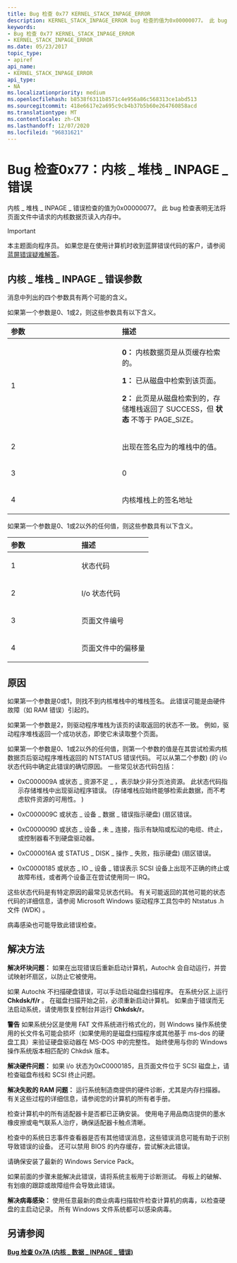 ```yaml
---
title: Bug 检查 0x77 KERNEL_STACK_INPAGE_ERROR
description: KERNEL_STACK_INPAGE_ERROR bug 检查的值为0x00000077。 此 bug 检查表明无法将页面文件中请求的内核数据页读入内存中。
keywords:
- Bug 检查 0x77 KERNEL_STACK_INPAGE_ERROR
- KERNEL_STACK_INPAGE_ERROR
ms.date: 05/23/2017
topic_type:
- apiref
api_name:
- KERNEL_STACK_INPAGE_ERROR
api_type:
- NA
ms.localizationpriority: medium
ms.openlocfilehash: b8538f6311b8571c4e956a86c568313ce1abd513
ms.sourcegitcommit: 418e6617e2a695c9cb4b37b5b60e264760858acd
ms.translationtype: MT
ms.contentlocale: zh-CN
ms.lasthandoff: 12/07/2020
ms.locfileid: "96831621"
---
```

# <a name="bug-check-0x77-kernel_stack_inpage_error"></a>Bug 检查0x77：内核 \_ 堆栈 \_ INPAGE \_ 错误


内核 \_ 堆栈 \_ INPAGE \_ 错误检查的值为0x00000077。 此 bug 检查表明无法将页面文件中请求的内核数据页读入内存中。

> [!IMPORTANT]
> 本主题面向程序员。 如果您是在使用计算机时收到蓝屏错误代码的客户，请参阅[蓝屏错误疑难解答](https://www.windows.com/stopcode)。


## <a name="kernel_stack_inpage_error-parameters"></a>内核 \_ 堆栈 \_ INPAGE \_ 错误参数


消息中列出的四个参数具有两个可能的含义。

如果第一个参数是0、1或2，则这些参数具有以下含义。

<table>
<colgroup>
<col width="50%" />
<col width="50%" />
</colgroup>
<thead>
<tr class="header">
<th align="left">参数</th>
<th align="left">描述</th>
</tr>
</thead>
<tbody>
<tr class="odd">
<td align="left"><p>1</p></td>
<td align="left"><p><strong>0：</strong> 内核数据页是从页缓存检索的。</p>
<p><strong>1：</strong> 已从磁盘中检索到该页面。</p>
<p><strong>2：</strong> 此页是从磁盘检索到的，存储堆栈返回了 SUCCESS，但 <strong>状态</strong> 不等于 PAGE_SIZE。</p></td>
</tr>
<tr class="even">
<td align="left"><p>2</p></td>
<td align="left"><p>出现在签名应为的堆栈中的值。</p></td>
</tr>
<tr class="odd">
<td align="left"><p>3</p></td>
<td align="left"><p>0</p></td>
</tr>
<tr class="even">
<td align="left"><p>4</p></td>
<td align="left"><p>内核堆栈上的签名地址</p></td>
</tr>
</tbody>
</table>

 

如果第一个参数是0、1或2以外的任何值，则这些参数具有以下含义。

<table>
<colgroup>
<col width="50%" />
<col width="50%" />
</colgroup>
<thead>
<tr class="header">
<th align="left">参数</th>
<th align="left">描述</th>
</tr>
</thead>
<tbody>
<tr class="odd">
<td align="left"><p>1</p></td>
<td align="left"><p>状态代码</p></td>
</tr>
<tr class="even">
<td align="left"><p>2</p></td>
<td align="left"><p>I/o 状态代码</p></td>
</tr>
<tr class="odd">
<td align="left"><p>3</p></td>
<td align="left"><p>页面文件编号</p></td>
</tr>
<tr class="even">
<td align="left"><p>4</p></td>
<td align="left"><p>页面文件中的偏移量</p></td>
</tr>
</tbody>
</table>

 

<a name="cause"></a>原因
-----

如果第一个参数是0或1，则找不到内核堆栈中的堆栈签名。 此错误可能是由硬件故障（如 RAM 错误）引起的。

如果第一个参数是2，则驱动程序堆栈为该页的读取返回的状态不一致。 例如，驱动程序堆栈返回一个成功状态，即使它未读取整个页面。

如果第一个参数是0、1或2以外的任何值，则第一个参数的值是在其尝试检索内核数据页后驱动程序堆栈返回的 NTSTATUS 错误代码。 可以从第二个参数)  (的 i/o 状态代码中确定此错误的确切原因。 一些常见状态代码包括：

-   0xC000009A 或状态 \_ 资源不足 \_ ，表示缺少非分页池资源。 此状态代码指示存储堆栈中出现驱动程序错误。  (存储堆栈应始终能够检索此数据，而不考虑软件资源的可用性。 ) 

-   0xC000009C 或状态 \_ 设备 \_ 数据 \_ 错误指示硬盘)  (扇区错误。

-   0xC000009D 或状态 \_ 设备 \_ 未 \_ 连接，指示有缺陷或松动的电缆、终止，或控制器看不到硬盘驱动器。

-   0xC000016A 或 STATUS \_ DISK \_ 操作 \_ 失败，指示硬盘)  (扇区错误。

-   0xC0000185 或状态 \_ IO \_ 设备 \_ 错误表示 SCSI 设备上出现不正确的终止或故障布线，或者两个设备正在尝试使用同一 IRQ。

这些状态代码是有特定原因的最常见状态代码。 有关可能返回的其他可能的状态代码的详细信息，请参阅 Microsoft Windows 驱动程序工具包中的 Ntstatus .h 文件 (WDK) 。

病毒感染也可能导致此错误检查。

<a name="resolution"></a>解决方法
----------

**解决坏块问题：** 如果在出现错误后重新启动计算机，Autochk 会自动运行，并尝试映射坏扇区，以防止它被使用。

如果 Autochk 不扫描硬盘错误，可以手动启动磁盘扫描程序。 在系统分区上运行 **Chkdsk/f/r** 。 在磁盘扫描开始之前，必须重新启动计算机。 如果由于错误而无法启动系统，请使用恢复控制台并运行 **Chkdsk/r**。

**警告**   如果系统分区是使用 FAT 文件系统进行格式化的，则 Windows 操作系统使用的长文件名可能会损坏（如果使用的是磁盘扫描程序或其他基于 ms-dos 的硬盘工具）来验证硬盘驱动器在 MS-DOS 中的完整性。 始终使用与你的 Windows 操作系统版本相匹配的 Chkdsk 版本。

 

**解决硬件问题：** 如果 i/o 状态为0xC0000185，且页面文件位于 SCSI 磁盘上，请检查磁盘布线和 SCSI 终止问题。

**解决失败的 RAM 问题：** 运行系统制造商提供的硬件诊断，尤其是内存扫描器。 有关这些过程的详细信息，请参阅您的计算机的所有者手册。

检查计算机中的所有适配器卡是否都已正确安装。 使用电子用品商店提供的墨水橡皮擦或电气联系人治疗，确保适配器卡触点清晰。

检查中的系统日志事件查看器是否有其他错误消息，这些错误消息可能有助于识别导致错误的设备。 还可以禁用 BIOS 的内存缓存，尝试解决此错误。

请确保安装了最新的 Windows Service Pack。

如果前面的步骤未能解决此错误，请将系统主板用于诊断测试。 母板上的破解、有划痕的跟踪或故障组件会导致此错误。

**解决病毒感染：** 使用任意最新的商业病毒扫描软件检查计算机的病毒，以检查硬盘的主启动记录。 所有 Windows 文件系统都可以感染病毒。

## <a name="span-idsee_alsospansee-also"></a><span id="see_also"></span>另请参阅


[**Bug 检查 0x7A (内核 \_ 数据 \_ INPAGE \_ 错误)**](bug-check-0x7a--kernel-data-inpage-error.md)

 

 




